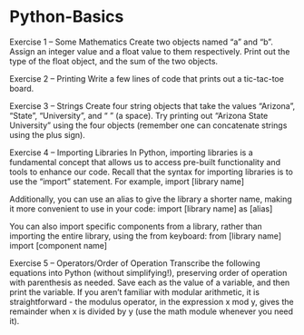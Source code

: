 # Python-Basics

Exercise 1 – Some Mathematics
Create two objects named “a” and “b”. Assign an integer value and a float value to them respectively. Print
out the type of the float object, and the sum of the two objects.

Exercise 2 – Printing
Write a few lines of code that prints out a tic-tac-toe board.

Exercise 3 – Strings
Create four string objects that take the values “Arizona”, “State”, “University”, and “ ” (a space). Try printing
out “Arizona State University” using the four objects (remember one can concatenate strings using the plus
sign).

Exercise 4 – Importing Libraries
In Python, importing libraries is a fundamental concept that allows us to access pre-built functionality
and tools to enhance our code. Recall that the syntax for importing libraries is to use the “import”
statement. For example,
import [library name]

Additionally, you can use an alias to give the library a shorter name, making it more convenient to use in
your code:
import [library name] as [alias]

You can also import specific components from a library, rather than importing the entire library, using
the from keyboard:
from [library name] import [component name]

Exercise 5 – Operators/Order of Operation
Transcribe the following equations into Python (without simplifying!), preserving order of operation with
parenthesis as needed. Save each as the value of a variable, and then print the variable.
If you aren’t familiar with modular arithmetic, it is straightforward - the modulus operator, in the
expression x mod y, gives the remainder when x is divided by y (use the math module whenever you need
it).
